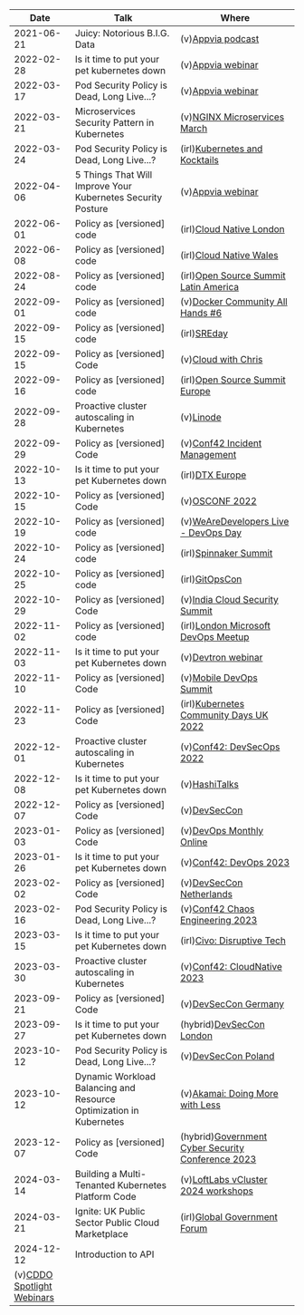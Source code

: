 | Date                                                                                                   | Talk                                                               | Where                                                                                                                                                               |
| ------------------------------------------------------------------------------------------------------ | ------------------------------------------------------------------ | ------------------------------------------------------------------------------------------------------------------------------------------------------------------- |
| 2021-06-21                                                                                             | Juicy: Notorious B.I.G. Data                                       | (v)[Appvia podcast](https://www.appvia.io/podcast/8901725)                                                                                                          |
| 2022-02-28                                                                                             | Is it time to put your pet kubernetes down                         | (v)[Appvia webinar](https://www.youtube.com/watch?v=4YA9sC6Z1YQ)                                                                                                    |
| 2022-03-17                                                                                             | Pod Security Policy is Dead, Long Live...?                         | (v)[Appvia webinar](https://www.brighttalk.com/webcast/18932/535753)                                                                                                |
| 2022-03-21                                                                                             | Microservices Security Pattern in Kubernetes                       | (v)[NGINX Microservices March](https://www.youtube.com/watch?v=k1TYMMxgldY)                                                                                         |
| 2022-03-24                                                                                             | Pod Security Policy is Dead, Long Live...?                         | (irl)[Kubernetes and Kocktails](https://www.youtube.com/watch?v=C5ohERIhlrY)                                                                                        |
| 2022-04-06                                                                                             | 5 Things That Will Improve Your Kubernetes Security Posture        | (v)[Appvia webinar](https://www.brighttalk.com/webcast/18932/528461)                                                                                                |
| 2022-06-01                                                                                             | Policy as [versioned] code                                         | (irl)[Cloud Native London](https://www.youtube.com/watch?v=kujkYxU8HoM)                                                                                             |
| 2022-06-08                                                                                             | Policy as [versioned] code                                         | (irl)[Cloud Native Wales](https://twitter.com/CloudNativeWal/status/1534595387658477570)                                                                            |
| 2022-08-24                                                                                             | Policy as [versioned] code                                         | (irl)[Open Source Summit Latin America](https://www.youtube.com/watch?v=tw5pWgVXO_g)                                                                                |
| 2022-09-01                                                                                             | Policy as [versioned] code                                         | (v)[Docker Community All Hands #6](https://www.youtube.com/watch?v=M4x2G8Toxno)                                                                                     |
| 2022-09-15                                                                                             | Policy as [versioned] code                                         | (irl)[SREday](https://www.youtube.com/watch?v=qIx53UfLmLc)                                                                                                          |
| 2022-09-15                                                                                             | Policy as [versioned] Code                                         | (v)[Cloud with Chris](https://www.youtube.com/watch?v=uvGJSqSFCqg)                                                                                                  |
| 2022-09-16                                                                                             | Policy as [versioned] code                                         | (irl)[Open Source Summit Europe](https://www.youtube.com/watch?v=xRgo9HDV_2I)                                                                                       |
| 2022-09-28                                                                                             | Proactive cluster autoscaling in Kubernetes                        | (v)[Linode](https://www.linode.com/event/proactive-cluster-autoscaling-in-kubernetes/)                                                                              |
| 2022-09-29                                                                                             | Policy as [versioned] Code                                         | (v)[Conf42 Incident Management](https://www.youtube.com/watch?v=uYX8ffoiE5Y)                                                                                        |
| 2022-10-13                                                                                             | Is it time to put your pet Kubernetes down                         | (irl)[DTX Europe](https://dtxucx.app.swapcard.com/widget/event/dtx-ucx-europe-2022-or-irx-2022/planning/UGxhbm5pbmdfMTAwNTc3MA==)                                   |
| 2022-10-15                                                                                             | Policy as [versioned] Code                                         | (v)[OSCONF 2022](https://www.youtube.com/live/Tlce19gYY9Q?feature=share&t=4257)                                                                                     |
| 2022-10-19                                                                                             | Policy as [versioned] code                                         | (v)[WeAreDevelopers Live - DevOps Day](https://www.youtube.com/live/LS9jKBKapkM?feature=share&t=3671)                                                               |
| 2022-10-24                                                                                             | Policy as [versioned] code                                         | (irl)[Spinnaker Summit](https://www.youtube.com/watch?v=_ItchT4okpA)                                                                                                |
| 2022-10-25                                                                                             | Policy as [versioned] code                                         | (irl)[GitOpsCon](https://www.youtube.com/watch?v=Nstv7OA4abo)                                                                                                       |
| 2022-10-29                                                                                             | Policy as [versioned] Code                                         | (v)[India Cloud Security Summit](https://www.youtube.com/watch?v=_-oE3646Tpw)                                                                                       |
| 2022-11-02                                                                                             | Policy as [versioned] code                                         | (irl)[London Microsoft DevOps Meetup](https://www.meetup.com/london-microsoft-devops/events/287854448/)                                                             |
| 2022-11-03                                                                                             | Is it time to put your pet Kubernetes down                         | (v)[Devtron webinar](https://www.youtube.com/watch?v=6nDLDmSIBQ0)                                                                                                   |
| 2022-11-10                                                                                             | Policy as [versioned] Code                                         | (v)[Mobile DevOps Summit](https://www.youtube.com/watch?v=Qm9a-jJWKak)                                                                                              |
| 2022-11-23                                                                                             | Policy as [versioned] Code                                         | (irl)[Kubernetes Community Days UK 2022](https://www.youtube.com/watch?v=yL62l-XE268)                                                                               |
| 2022-12-01                                                                                             | Proactive cluster autoscaling in Kubernetes                        | (v)[Conf42: DevSecOps 2022](https://www.youtube.com/watch?v=AF2FjGTBRUQ)                                                                                            |
| 2022-12-08                                                                                             | Is it time to put your pet Kubernetes down                         | (v)[HashiTalks](https://www.youtube.com/watch?v=8hIMmNMOtzE)                                                                                                        |
| 2022-12-07                                                                                             | Policy as [versioned] Code                                         | (v)[DevSecCon](https://www.youtube.com/watch?v=_NOmk8gRdXw)                                                                                                         |
| 2023-01-03                                                                                             | Policy as [versioned] Code                                         | (v)[DevOps Monthly Online](https://www.youtube.com/watch?v=yUu8l7E2dR0)                                                                                             |
| 2023-01-26                                                                                             | Is it time to put your pet Kubernetes down                         | (v)[Conf42: DevOps 2023](https://www.youtube.com/watch?v=6-UTY50pGx8)                                                                                               |
| 2023-02-02                                                                                             | Policy as [versioned] Code                                         | (v)[DevSecCon Netherlands](https://www.youtube.com/watch?v=T9jlT2kTGlM)                                                                                             |
| 2023-02-16                                                                                             | Pod Security Policy is Dead, Long Live...?                         | (v)[Conf42 Chaos Engineering 2023](https://www.youtube.com/watch?v=bpj5bRAJ2J0)                                                                                     |
| 2023-03-15                                                                                             | Is it time to put your pet Kubernetes down                         | (irl)[Civo: Disruptive Tech](https://www.youtube.com/watch?v=czpbXvZ7J_E)                                                                                           |
| 2023-03-30                                                                                             | Proactive cluster autoscaling in Kubernetes                        | (v)[Conf42: CloudNative 2023](https://youtu.be/sVLGhZWDZ-k)                                                                                                         |
| 2023-09-21                                                                                             | Policy as [versioned] Code                                         | (v)[DevSecCon Germany](https://www.devseccon.com/events/policy-as-versioned-code-2)                                                                                 |
| 2023-09-27                                                                                             | Is it time to put your pet Kubernetes down                         | (hybrid)[DevSecCon London](https://www.devseccon.com/events/rethinking-kubernetes-github-azure-passwordless-authentication)                                         |
| 2023-10-12                                                                                             | Pod Security Policy is Dead, Long Live...?                         | (v)[DevSecCon Poland](https://www.devseccon.com/events/pod-security-policy-is-dead-long-live)                                                                       |
| 2023-10-12                                                                                             | Dynamic Workload Balancing and Resource Optimization in Kubernetes | (v)[Akamai: Doing More with Less](https://event.on24.com/eventRegistration/EventLobbyServlet?target=reg20.jsp&eventid=4320626&key=93C6D0A18B5B09B5806214AB622C65B6) |
| 2023-12-07                                                                                             | Policy as [versioned] Code                                         | (hybrid)[Government Cyber Security Conference 2023](https://registration.livegroup.co.uk/govcybersecurityconference2023)                                            |
| 2024-03-14                                                                                             | Building a Multi-Tenanted Kubernetes Platform Code                 | (v)[LoftLabs vCluster 2024 workshops](https://www.vcluster.com/event/workshop-series-3/)                                                                            |
| 2024-03-21                                                                                             | Ignite: UK Public Sector Public Cloud Marketplace                  | (irl)[Global Government Forum](https://innovation.globalgovernmentforum.com/transform-day2/)                                                                        |
| 2024-12-12                                                                                             | Introduction to API                                                |
| (v)[CDDO Spotlight Webinars](https://www.eventbrite.co.uk/e/introduction-to-api-tickets-1055148520629) |
